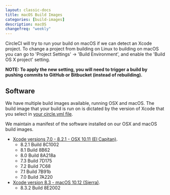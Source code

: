 ```yaml
---
layout: classic-docs
title: macOS Build Images
categories: [build-images]
description: macOS
changefreq: "weekly"
---
```


CircleCI will try to run your build on macOS if we can detect an Xcode project.
To change a project from building on Linux to building on macOS you can go to
'Project Settings' -> 'Build Environment', and enable the 'Build OS X project'
setting.

**NOTE: To apply the new setting, you will need to trigger a build by pushing commits to GitHub or Bitbucket (instead of rebuilding).**

## Software

We have multiple build images available, running OSX and macOS. The build image
that your build is run on is dictated by the version of Xcode that you select
in [your circle.yml file](/docs/1.0/ios-builds-on-os-x/#xcode-version).

We maintain a manifest of the software installed on our OSX and macOS build images.

* [Xcode versions 7.0 - 8.2.1 - OSX 10.11 (El Capitan)](https://circle-macos-docs.s3.amazonaws.com/image-manifest/null/index.html).
  * 8.2.1 Build 8C1002
  * 8.1 Build 8B62
  * 8.0 Build 8A218a
  * 7.3 Build 7D175
  * 7.2 Build 7C68
  * 7.1 Build 7B91b
  * 7.0 Build 7A220
* [Xcode version 8.3 - macOS 10.12 (Sierra)](https://circle-macos-docs.s3.amazonaws.com/image-manifest/build-105/index.html).
  * 8.3.2 Build 8E2002


